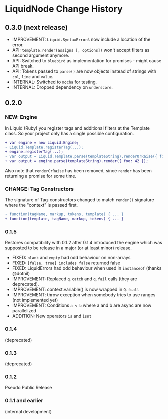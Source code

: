 # LiquidNode Change History

## 0.3.0 (next release)

- IMPROVEMENT: `Liquid.SyntaxError`s now include a location of the error.
- API: `template.render(assigns [, options])` won't accept filters as second argument anymore.
- API: Switched to `bluebird` as implementation for promises - might cause API break.
- API: Tokens passed to `parse()` are now objects instead of strings with `col`, `line` and `value`.
- INTERNAL: Switched to `mocha` for testing.
- INTERNAL: Dropped dependency on `underscore`.

## 0.2.0

### NEW: Engine

In Liquid (Ruby) you register tags and additional filters at the Template class.
So your project only has a single possible configuration.

```diff
+ var engine = new Liquid.Engine;
- Liquid.Template.registerTag(...);
+ engine.registerTag(...);
- var output = Liquid.Template.parse(templateString).renderOrRaise({ foo: 42 });
+ var output = engine.parse(templateString).render({ foo: 42 });
```

Also note that `renderOrRaise` has been removed, since `render` has been returning a promise for some time.

### CHANGE: Tag Constructors

The signature of Tag-constructors changed to match `render()` signature where the
"context" is passed first.

```diff
- function(tagName, markup, tokens, template) { ... }
+ function(template, tagName, markup, tokens) { ... }
```

### 0.1.5

Restores compatibility with 0.1.2 after 0.1.4 introduced the engine
which was supposted to be release in a major (or at least minor) release.

- FIXED: `blank` and `empty` had odd behaviour on non-arrays
- FIXED: `[false, true] includes false` returned false
- FIXED: LiquidErrors had odd behaviour when used in `instanceof` (thanks @dotnil)
- IMPROVEMENT: Replaced `q.catch` and `q.fail` calls (they are deprecated).
- IMPROVEMENT: context.variable() is now wrapped in `Q.fcall`
- IMPROVEMENT: throw exception when somebody tries to use ranges (not implemented yet)
- IMPROVEMENT: Conditions `a < b` where a and b are async are now parallelized
- ADDITION: New operators `is` and `isnt`

### 0.1.4

(deprecated)

### 0.1.3

(deprecated)

### 0.1.2

Pseudo Public Release

### 0.1.1 and earlier

(internal development)
